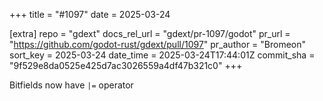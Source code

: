 +++
title = "#1097"
date = 2025-03-24

[extra]
repo = "gdext"
docs_rel_url = "gdext/pr-1097/godot"
pr_url = "https://github.com/godot-rust/gdext/pull/1097"
pr_author = "Bromeon"
sort_key = 2025-03-24
date_time = 2025-03-24T17:44:01Z
commit_sha = "9f529e8da0525e425d7ac3026559a4df47b321c0"
+++

Bitfields now have `|=` operator
